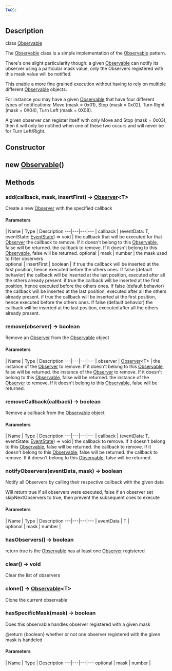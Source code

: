 ```yaml
---
TAGS:
---
```

## Description

class [Observable](/classes/3.0/Observable)

The [Observable](/classes/3.0/Observable) class is a simple implementation of the [Observable](/classes/3.0/Observable) pattern.

There's one slight particularity though: a given [Observable](/classes/3.0/Observable) can notify its observer using a particular mask value, only the Observers registered with this mask value will be notified.

This enable a more fine grained execution without having to rely on multiple different [Observable](/classes/3.0/Observable) objects.

For instance you may have a given [Observable](/classes/3.0/Observable) that have four different types of notifications: Move (mask = 0x01), Stop (mask = 0x02), Turn Right (mask = 0X04), Turn Left (mask = 0X08).

A given observer can register itself with only Move and Stop (mask = 0x03), then it will only be notified when one of these two occurs and will never be for Turn Left/Right.

## Constructor

## new [Observable](/classes/3.0/Observable)()


## Methods

### add(callback, mask, insertFirst) &rarr; [Observer](/classes/3.0/Observer)&lt;T&gt;

Create a new [Observer](/classes/3.0/Observer) with the specified callback

#### Parameters
 | Name | Type | Description
---|---|---|---
 | callback | (eventData: T, eventState: [EventState](/classes/3.0/EventState)) =&gt; void |  the callback that will be executed for that [Observer](/classes/3.0/Observer)  the callback to remove. If it doesn't belong to this [Observable](/classes/3.0/Observable), false will be returned.  the callback to remove. If it doesn't belong to this [Observable](/classes/3.0/Observable), false will be returned.
optional | mask | number |  the mask used to filter observers  
optional | insertFirst | boolean |  if true the callback will be inserted at the first position, hence executed before the others ones. If false (default behavior) the callback will be inserted at the last position, executed after all the others already present.  if true the callback will be inserted at the first position, hence executed before the others ones. If false (default behavior) the callback will be inserted at the last position, executed after all the others already present.  if true the callback will be inserted at the first position, hence executed before the others ones. If false (default behavior) the callback will be inserted at the last position, executed after all the others already present.
### remove(observer) &rarr; boolean

Remove an [Observer](/classes/3.0/Observer) from the [Observable](/classes/3.0/Observable) object

#### Parameters
 | Name | Type | Description
---|---|---|---
 | observer | [Observer](/classes/3.0/Observer)&lt;T&gt; |  the instance of the [Observer](/classes/3.0/Observer) to remove. If it doesn't belong to this [Observable](/classes/3.0/Observable), false will be returned.  the instance of the [Observer](/classes/3.0/Observer) to remove. If it doesn't belong to this [Observable](/classes/3.0/Observable), false will be returned.  the instance of the [Observer](/classes/3.0/Observer) to remove. If it doesn't belong to this [Observable](/classes/3.0/Observable), false will be returned.

### removeCallback(callback) &rarr; boolean

Remove a callback from the [Observable](/classes/3.0/Observable) object

#### Parameters
 | Name | Type | Description
---|---|---|---
 | callback | (eventData: T, eventState: [EventState](/classes/3.0/EventState)) =&gt; void |  the callback to remove. If it doesn't belong to this [Observable](/classes/3.0/Observable), false will be returned.  the callback to remove. If it doesn't belong to this [Observable](/classes/3.0/Observable), false will be returned.  the callback to remove. If it doesn't belong to this [Observable](/classes/3.0/Observable), false will be returned.

### notifyObservers(eventData, mask) &rarr; boolean

Notify all Observers by calling their respective callback with the given data

Will return true if all observers were executed, false if an observer set skipNextObservers to true, then prevent the subsequent ones to execute

#### Parameters
 | Name | Type | Description
---|---|---|---
 | eventData | T |   
optional | mask | number |   
### hasObservers() &rarr; boolean

return true is the [Observable](/classes/3.0/Observable) has at least one [Observer](/classes/3.0/Observer) registered
### clear() &rarr; void

Clear the list of observers
### clone() &rarr; [Observable](/classes/3.0/Observable)&lt;T&gt;

Clone the current observable
### hasSpecificMask(mask) &rarr; boolean

Does this observable handles observer registered with a given mask

@return {boolean} whether or not one observer registered with the given mask is handeled

#### Parameters
 | Name | Type | Description
---|---|---|---
optional | mask | number |   

